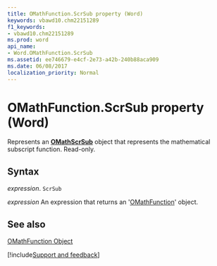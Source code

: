 ```yaml
---
title: OMathFunction.ScrSub property (Word)
keywords: vbawd10.chm22151289
f1_keywords:
- vbawd10.chm22151289
ms.prod: word
api_name:
- Word.OMathFunction.ScrSub
ms.assetid: ee746679-e4cf-2e73-a42b-240b88aca909
ms.date: 06/08/2017
localization_priority: Normal
---
```



# OMathFunction.ScrSub property (Word)

Represents an  **[OMathScrSub](Word.OMathScrSub.md)** object that represents the mathematical subscript function. Read-only.


## Syntax

_expression_. `ScrSub`

 _expression_ An expression that returns an '[OMathFunction](Word.OMathFunction.md)' object.


## See also


[OMathFunction Object](Word.OMathFunction.md)

[!include[Support and feedback](~/includes/feedback-boilerplate.md)]